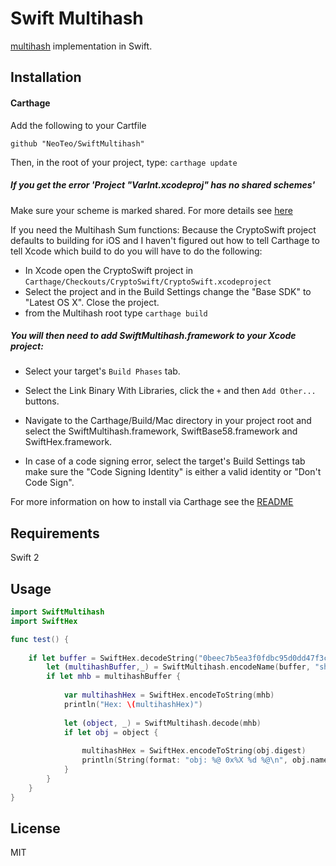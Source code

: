 # Swift Multihash
[multihash](//github.com/jbenet/multihash) implementation in Swift.

## Installation
#### Carthage
Add the following to your Cartfile 
```
github "NeoTeo/SwiftMultihash"
```
Then, in the root of your project, type:
`carthage update`

##### If you get the error 'Project "VarInt.xcodeproj" has no shared schemes'
Make sure your scheme is marked shared. For more details see [here](https://github.com/Carthage/Carthage)


If you need the Multihash Sum functions:
Because the CryptoSwift project defaults to building for iOS and I haven't figured out how to tell Carthage to tell Xcode 
which build to do you will have to do the following:

- In Xcode open the CryptoSwift project in `Carthage/Checkouts/CryptoSwift/CryptoSwift.xcodeproject`
- Select the project and in the Build Settings change the "Base SDK" to "Latest OS X". Close the project.
- from the Multihash root type `carthage build`

##### You will then need to add SwiftMultihash.framework to your Xcode project:

- Select your target's `Build Phases` tab.

- Select the Link Binary With Libraries, click the `+` and then `Add Other...` buttons.

- Navigate to the Carthage/Build/Mac directory in your project root and select the SwiftMultihash.framework, SwiftBase58.framework and SwiftHex.framework.  

 - In case of a code signing error, select the target's Build Settings tab make sure the "Code Signing Identity" is either a valid identity or "Don't Code Sign".

 For more information on how to install via Carthage see the [README][carthage-installation]

 [carthage-installation]: https://github.com/Carthage/Carthage#adding-frameworks-to-an-application
## Requirements
 Swift 2

## Usage
 
```Swift
import SwiftMultihash 
import SwiftHex

func test() {
    
    if let buffer = SwiftHex.decodeString("0beec7b5ea3f0fdbc95d0dd47f3c5bc275da8a33") {
        let (multihashBuffer,_) = SwiftMultihash.encodeName(buffer, "sha1")
        if let mhb = multihashBuffer {
            
            var multihashHex = SwiftHex.encodeToString(mhb)
            println("Hex: \(multihashHex)")
    
            let (object, _) = SwiftMultihash.decode(mhb)
            if let obj = object {
                
                multihashHex = SwiftHex.encodeToString(obj.digest)
                println(String(format: "obj: %@ 0x%X %d %@\n", obj.name!, obj.code, obj.length, multihashHex))
            }
        }
    }
}
```

## License

MIT
